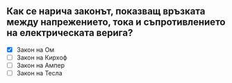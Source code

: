 ## Как се нарича законът, показващ връзката между напрежението, тока и съпротивлението на електрическата верига?

<!-- Верният отговор е отбелязан с [X] -->

- [X] Закон на Ом
- [ ] Закон на Кирхоф
- [ ] Закон на Ампер
- [ ] Закон на Тесла
